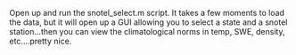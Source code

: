 Open up and run the snotel_select.m script. It takes a few moments to load the data, but it will open up a GUI allowing you to select a state and a snotel station...then you can view the climatological norms in temp, SWE, density, etc....pretty nice.
